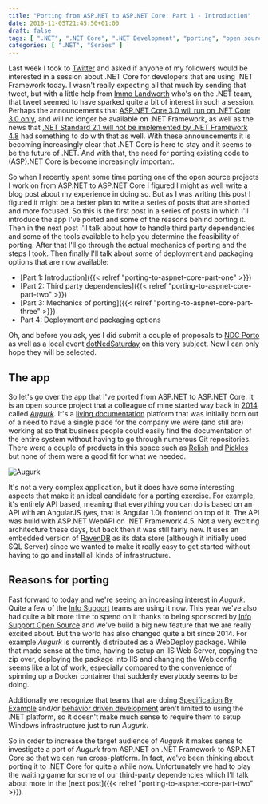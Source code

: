 ```yaml
---
title: "Porting from ASP.NET to ASP.NET Core: Part 1 - Introduction"
date: 2018-11-05T21:45:50+01:00
draft: false
tags: [ ".NET", ".NET Core", ".NET Development", "porting", "open source" ]
categories: [ ".NET", "Series" ]
---
```


Last week I took to [Twitter](https://twitter.com/jmezach/status/1057354206271733760) and asked if anyone of my followers would be interested in a session about .NET Core for developers that are using .NET Framework today. I wasn't really expecting all that much by sending that tweet, but with a little help from [Immo Landwerth](https://twitter.com/terrajobst) who's on the .NET team, that tweet seemed to have sparked quite a bit of interest in such a session. Perhaps the announcements that [ASP.NET Core 3.0 will run on .NET Core 3.0 only](https://blogs.msdn.microsoft.com/webdev/2018/10/29/a-first-look-at-changes-coming-in-asp-net-core-3-0/), and will no longer be available on .NET Framework, as well as the news that [.NET Standard 2.1 will not be implemented by .NET Framework 4.8](https://blogs.msdn.microsoft.com/dotnet/2018/11/05/announcing-net-standard-2-1/) had something to do with that as well. With these announcements it is becoming increasingly clear that .NET Core is here to stay and it seems to be the future of .NET. And with that, the need for porting existing code to (ASP).NET Core is become increasingly important.

So when I recently spent some time porting one of the open source projects I work on from ASP.NET to ASP.NET Core I figured I might as well write a blog post about my experience in doing so. But as I was writing this post I figured it might be a better plan to write a series of posts that are shorted and more focused. So this is the first post in a series of posts in which I'll introduce the app I've ported and some of the reasons behind porting it. Then in the next post I'll talk about how to handle third party dependencies and some of the tools available to help you determine the feasibility of porting. After that I'll go through the actual mechanics of porting and the steps I took. Then finally I'll talk about some of deployment and packaging options that are now available:

- [Part 1: Introduction]({{< relref "porting-to-aspnet-core-part-one" >}})
- [Part 2: Third party dependencies]({{< relref "porting-to-aspnet-core-part-two" >}})
- [Part 3: Mechanics of porting]({{< relref "porting-to-aspnet-core-part-three" >}})
- Part 4: Deployment and packaging options 

Oh, and before you ask, yes I did submit a couple of proposals to [NDC Porto](https://ndcporto.com/) as well as a local event [dotNedSaturday](https://dotnedsaturday.nl/) on this very subject. Now I can only hope they will be selected.

## The app
So let's go over the app that I've ported from ASP.NET to ASP.NET Core. It is an open source project that a colleague of mine started way back in [2014](https://github.com/Augurk/Augurk/commit/95fc1d16902cb086c89d3c1dd00181049cdae6fc) called [*Augurk*](https://augurk.github.io). It's a [living documentation](https://searchsoftwarequality.techtarget.com/definition/living-documentation) platform that was initially born out of a need to have a single place for the company we were (and still are) working at so that business people could easily find the documentation of the entire system without having to go through numerous Git repositories. There were a couple of products in this space such as [Relish](https://relishapp.com/) and [Pickles](http://www.picklesdoc.com/) but none of them were a good fit for what we needed.

![Augurk](https://augurk.github.io/img/icon256.png)

It's not a very complex application, but it does have some interesting aspects that make it an ideal candidate for a porting exercise. For example, it's entirely API based, meaning that everything you can do is based on an API with an AngularJS (yes, that is Angular 1.0) frontend on top of it. The API was build with ASP.NET WebAPI on .NET Framework 4.5. Not a very exciting architecture these days, but back then it was still fairly new. It uses an embedded version of [RavenDB](https://ravendb.net/) as its data store (although it initially used SQL Server) since we wanted to make it really easy to get started without having to go and install all kinds of infrastructure.

## Reasons for porting
Fast forward to today and we're seeing an increasing interest in *Augurk*. Quite a few of the [Info Support](https://www.infosupport.com) teams are using it now. This year we've also had quite a bit more time to spend on it thanks to being sponsored by [Info Support Open Source](https://opensource.infosupport.com) and we've build a big new feature that we are really excited about. But the world has also changed quite a bit since 2014. For example *Augurk* is currently distributed as a WebDeploy package. While that made sense at the time, having to setup an IIS Web Server, copying the zip over, deploying the package into IIS and changing the Web.config seems like a lot of work, especially compared to the convenience of spinning up a Docker container that suddenly everybody seems to be doing.

Additionally we recognize that teams that are doing [Specification By Example](https://searchsoftwarequality.techtarget.com/definition/Specification-by-example-SBE) and/or [behavior driven development](https://searchsoftwarequality.techtarget.com/definition/Behavior-driven-development-BDD) aren't limited to using the .NET platform, so it doesn't make much sense to require them to setup Windows infrastructure just to run *Augurk*. 

So in order to increase the target audience of *Augurk* it makes sense to investigate a port of *Augurk* from ASP.NET on .NET Framework to ASP.NET Core so that we can run cross-platform. In fact, we've been thinking about porting it to .NET Core for quite a while now. Unfortunately we had to play the waiting game for some of our third-party dependencies which I'll talk about more in the [next post]({{< relref "porting-to-aspnet-core-part-two" >}}).